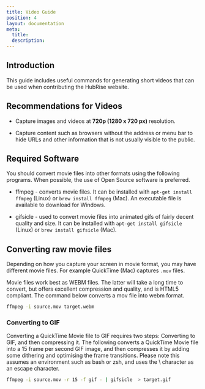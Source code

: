 ```yaml
---
title: Video Guide
position: 4
layout: documentation
meta:
  title:
  description:
---
```


## Introduction

This guide includes useful commands for generating short videos that can be used when contributing the HubRise website.

## Recommendations for Videos

- Capture images and videos at **720p (1280 x 720 px)** resolution.

- Capture content such as browsers without the address or menu bar to hide URLs and other information that is not usually visible to the public.

## Required Software

You should convert movie files into other formats using the following programs. When possible, the use of Open Source software is preferred.

- ffmpeg - converts movie files. It can be installed with `apt-get install ffmpeg` (Linux) or `brew install ffmpeg` (Mac). An executable file is available to download for Windows.

- gifsicle - used to convert movie files into animated gifs of fairly decent quality and size. It can be installed with `apt-get install gifsicle` (Linux) or `brew install gifsicle` (Mac).

## Converting raw movie files

Depending on how you capture your screen in movie format, you may have different movie files. For example QuickTime (Mac) captures `.mov` files.

Movie files work best as WEBM files. The latter will take a long time to convert, but offers excellent compression and quality, and is HTML5 compliant. The command below converts a mov file into webm format.

```bash
ffmpeg -i source.mov target.webm
```

### Converting to GIF

Converting a QuickTime Movie file to GIF requires two steps: Converting to GIF, and then compressing it. The following converts a QuickTime Movie file into a 15 frame per second GIF image, and then compresses it by adding some dithering and optimising the frame transitions. Please note this assumes an environment such as bash or zsh, and uses the \ character as an escape character.

```bash
ffmpeg -i source.mov -r 15 -f gif - | gifsicle  > target.gif
```
